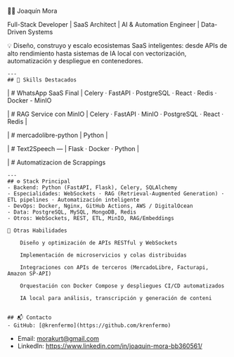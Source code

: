 👨‍💻 Joaquín Mora

Full-Stack Developer | SaaS Architect | AI & Automation Engineer | Data-Driven Systems

💡 Diseño, construyo y escalo ecosistemas SaaS inteligentes: desde APIs de alto rendimiento hasta sistemas de IA local con vectorización, automatización y despliegue en contenedores.

    ---
    ## 🚀 Skills Destacados

| # WhatsApp SaaS Final | Celery · FastAPI · PostgreSQL · React · Redis · Docker -  MinIO 

| # RAG Service con MinIO  | Celery · FastAPI · MinIO · PostgreSQL · React · Redis |

| # mercadolibre-python | Python |

| # Text2Speech — | Flask · Docker · Python |

| # Automatizacion de Scrappings

    ---
    ## ⚙️ Stack Principal
    - Backend: Python (FastAPI, Flask), Celery, SQLAlchemy
    - Especialidades: WebSockets · RAG (Retrieval-Augmented Generation) · ETL pipelines · Automatización inteligente
    - DevOps: Docker, Nginx, GitHub Actions, AWS / DigitalOcean
    - Data: PostgreSQL, MySQL, MongoDB, Redis
    - Otros: WebSockets, REST, ETL, MinIO, RAG/Embeddings

    🧩 Otras Habilidades

        Diseño y optimización de APIs RESTful y WebSockets
        
        Implementación de microservicios y colas distribuidas
        
        Integraciones con APIs de terceros (MercadoLibre, Facturapi, Amazon SP-API)
        
        Orquestación con Docker Compose y despliegues CI/CD automatizados
        
        IA local para análisis, transcripción y generación de conteni


    ## 📬 Contacto
    - GitHub: [@krenfermo](https://github.com/krenfermo)
- Email: morakurt@gmail.com
- LinkedIn: https://www.linkedin.com/in/joaquin-mora-bb360561/



